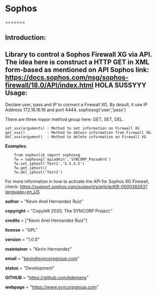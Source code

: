 # Sophos

=======

Introduction:
-----------
Library to control a Sophos Firewall XG via API.
The idea here is construct a HTTP GET in XML form-based as mentioned on API Sophos link:
https://docs.sophos.com/nsg/sophos-firewall/18.0/API/index.html
HOLA SUSSYYY
Usage:
-----------
Declare user, pass and IP to connect a Firewall XG.
By deault, it use IP Address 172.16.16.16 and port 4444.
sophosxg('user','pass')

There are three mayor method group here: GET, SET, DEL.

    set_xxx(arguments) : Method to set information on Firewall XG
    get_xxx()          : Method to obtain information from Firewall XG.
    del_xxx(argument)  : Method to delete information on Firewall XG

**Examples:**
```
    from sophoslib import sophosxg
    fw = sophosxg('apiadmin','SYNCORP_Passw0rd')
    fw.set_iphost('Test1','5.5.5.5')
    fw.get_iphost()
    fw.del_iphost('Test1')
```
For more information in how to activate the API for Sophos XG Firewall, check:
https://support.sophos.com/support/s/article/KB-000038263?language=en_US

__author__ = "Kevin Anel Hernandez Ruiz"

__copyright__ = "Copyleft 2020, The SYNCORP Project."

__credits__ = ["Kevin Anel Hernandez Ruiz"]

__license__ = "GPL"

__version__ = "1.0.0"

__maintainer__ = "Kevin Hernandez"

__email__ = "kevin@syncorpgroup.com"

__status__ = "Development"

__GITHUB__ = "https://github.com/kdemenx"

__webpage__ = "https://www.syncorpgroup.com"
